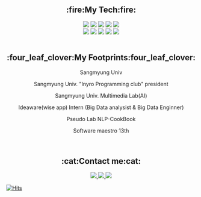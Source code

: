 
<div style ={{display: 'grid'}} align="center">
 <h2>:fire:My Tech:fire: </h1>
 <div style={{display: 'flex'}}>
  <img src="https://img.shields.io/badge/React-61DAFB?style=for-the-badge&logo=React&logoColor=white">
  <img src="https://img.shields.io/badge/JavaScript-F7DF1E?style=for-the-badge&logo=JavaScript&logoColor=white">
  <img src="https://img.shields.io/badge/css3-1572B6?style=for-the-badge&logo=css3&logoColor=white">
  <img src="https://img.shields.io/badge/Amazon AWS-232F3E?style=for-the-badge&logo=Amazon AWS&logoColor=white">
  <img src="https://img.shields.io/badge/TypeScript-3178C6?style=for-the-badge&logo=TypeScript&logoColor=white">
 </div>
 <div style={{display: 'flex'}}>
  <img src="https://img.shields.io/badge/HTML5-E34F26?style=for-the-badge&logo=HTML5&logoColor=white">
  <img src="https://img.shields.io/badge/ReactNative-09D3AC?style=for-the-badge&logo=Create React App&logoColor=white">
  <img src="https://img.shields.io/badge/Python-3776AB?style=for-the-badge&logo=Python&logoColor=white">
  <img src="https://img.shields.io/badge/Kotlin-7F52FF?style=for-the-badge&logo=Kotlin&logoColor=white">
  <img src="https://img.shields.io/badge/JAVA-3178C6?style=for-the-badge&logo=JAVA&logoColor=white">
 </div>
</div>

<br>

<div align ="center">
 <h2>:four_leaf_clover:My Footprints:four_leaf_clover:</h2>
 <p> Sangmyung Univ </p>
 <p> Sangmyung Univ. "Inyro Programming club" president </p>
 <p> Sangmyung Univ. Multimedia Lab(AI) </p>
 <p> Ideaware(wise app) Intern (Big Data analysist & Big Data Enginner)</p>
 <p> Pseudo Lab NLP-CookBook </p>
 <p> Software maestro 13th </p>
</div>

<br>

<div align ="center">
 <h2>:cat:Contact me:cat:</h2>
 <div>
   <a href="https://sunjung.tistory.com/">
    <img src="https://img.shields.io/badge/Tistory-000000?style=for-the-badge&logo=Tistory&logoColor=white">
   </a>
   <a href="https://sunjungan.github.io/PersonalWebsite">
    <img src="https://img.shields.io/badge/Portfolio-09D3AC?style=for-the-badge">
   </a>
    <a href="https://sunjungan.github.io/PersonalWebsite">
    <img src="https://img.shields.io/badge/TechBlog-3178C6?style=for-the-badge">
   </a>
  </div>                                                                                       
</div>

[![Hits](https://hits.seeyoufarm.com/api/count/incr/badge.svg?url=https%3A%2F%2Fgithub.com%2FsunjungAn&count_bg=%23FF72FF&title_bg=%23555555&icon=smugmug.svg&icon_color=%23E7E7E7&title=hits&edge_flat=false)](https://hits.seeyoufarm.com)

